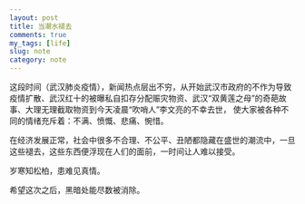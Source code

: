 ```yaml
---
layout: post
title: 当潮水褪去
comments: true
my_tags: [life]
slug: note
category: note
---
```



这段时间（武汉肺炎疫情），新闻热点层出不穷，从开始武汉市政府的不作为导致疫情扩散、武汉红十的被曝私自扣存分配赈灾物资、武汉“双黄莲之母”的奇葩故事、大理无理截取物资到今天凌晨“吹哨人”李文亮的不幸去世，
使大家被各种不同的情绪充斥着：不满、愤慨、悲痛、惋惜。

在经济发展正常，社会中很多不合理、不公平、丑陋都隐藏在盛世的潮流中，一旦这些褪去，这些东西便浮现在人们的面前，一时间让人难以接受。

岁寒知松柏，患难见真情。

希望这次之后，黑暗处能尽数被消除。







